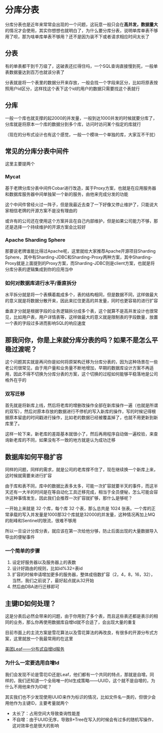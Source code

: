# 分库分表

分库分表也是近年来常常会出现的一个问题，这玩意一般只会在**高并发，数据量大**的情况才会使用，其实你想想也就明白了，为什么要分库分表，说明单库单表不够用了呗，那为啥单库单表不够用？还不是因为装不下或者请求相应时间太长了

## 分表

有的单表都干到千万级了，这破表还扛得住吗，一个SQL查询直接慢到死，一般单表数据量达到百万也就该分表了

分表就是将一个表里的数据分开来存放，一般会找一个字段来区分，比如将原表按照用户id区分，这样找这个表下这个id的用户的数据只需要找这个表就行

## 分库

一般一个库也就支撑的起2000的并发量，一般到达1000并发的时候就要分库了，分库就是将原本一个库的数据分到多个库，访问时访问某个指定的库就行

（现在的分布式设计也有这个感觉，一般一个模块一个单独的库，大家互不干扰）

## 常见的分库分表中间件

这里主要提两个

### Mycat

基于老牌分库分表中间件Cobar进行改造，属于Proxy方案，也就是在应用服务器和数据库服务器中间单独架一个新的服务，由他来完成分发的功能

这个中间件曾经火过一阵子，但是我最近去查了一下好像又停止维护了，只能说大家相信老牌的开源方案不是没有理由的

或许有的公司还在使用这个方案并且在自己内部维护，但是如果公司能力不够，那还是选择一个持续维护的开源方案会比较好
### Apache Sharding Sphere

那要说老牌谁能比得过Apache呢，这里就给大家推荐Apache开源项目Sharding Sphere，其中有Sharding-JDBC和Sharding-Proxy两种方案，其中Sharding-Proxy就是上面提到的Proxy方案，而Sharding-JDBC则是client方案，也就是将分库分表的逻辑集成到你的应用当中

### 如何对数据库进行水平/垂直拆分

水平拆分就是将一个表横着裁成多个，表的结构相同，但是数据不同，这样做最大的意义就是将数据分散开来，因此来扛住更高的并发量，同时也更容易的进行扩容

垂直才分就是根据字段的业务逻辑拆分成多个表，这个就算不是高并发设计也很常见，比如用户表，用户详情表等，这样做最大的意义就是限制表的字段数量，放置一个表的字段过多进而影响SQL的响应速度


## 那我问你，你是上来就分库分表的吗？如果不是怎么平稳过渡呢？

这个问题其实就是再问你是如何将原架构迁移为分库分表的，因为这种场景在一些老公司很常见，由于用户量和业务量不断地增加，早期的数据库设计方案不再适用，因此不得不切换为分库分表的方案，这个切换的过程如何能够平稳落地是公司格外在乎的

### 双写迁移

首先就是将新库上线，然后将老库的增删改操作全部在新库操作一遍（也就是所谓的双写），然后对原本存放的数据进行不停机的写入新库的操作，写的时候记得根据原本留底的时间戳进行操作，比如老的数据已经被覆盖掉了，也就不用更新到新库里了。

这样一轮下来，新老库的差距基本就很小了，然后再用程序自动做一遍校验，来查询新老库的不同，如果没有不一致的地方就是认为成功迁移


## 数据库如何平稳扩容

同样的问题，同样的需求，就是公司的老库撑不住了，现在继续换一个新库上来，这时候就需要来进行扩容

由于库和表不同，库中的数据比表多太多，可能一次扩容就要半天的事件，而这半天还有一大半的时间是在等自动化工具迁移完成，相当于全员便秘，怎么可能会容许这种事情发生，因此我们会推荐一次扩容就扩够，那什么是够呢？

一开始上来就是 32 个库，每个库 32 个表，那么总共是 1024 张表。一个库的正常承载的写入并发量是1000那32个库就是32000的并发量，这种情况再加上MQ的削峰和Sentinel的限流，很难不够用

所以一旦设计分库分表，就应该在第一次给他分够，防止后面出现的大量数据导入导出的便秘事件

### 一个简单的步骤

1. 设定好服务器以及服务器上的表数
2. 设计好路由的规则，比如id%32=表id
3. 扩容的时候申请增加更多的服务器，整体成倍数扩容（2，4，8，16，32），当然，我们之前说了，最好起点就从32开始
4. 然后由DBA进行迁移即可


## 主键ID如何处理？

这是分表后必然会带来的问题，由于你用到了多个表，而且这些表还都是表示的相同的业务，那么你再使用数据库自增Id就不合适了，会出现大量的重复

目前市面上的主流方案是雪花算法以及雪花算法的再改良，有很多的开源分布式方案，这里就放一个我最常用的在这里

[美团Leaf——分布式自增Id服务](https://github.com/Meituan-Dianping/Leaf)

### 为什么一定要选用自增Id

我们会发现不论是雪花ID还是Leaf，他们都有一个共同的特点，那就是自增。同样的，我们还知道一个全局唯一的Id生成策略——UUID，这个就不是自增的，为什么不用他来作为ID呢？

其实我们也不少发现使用UUID来作为标识的情况，比如文件名一类的，但很少会用他作为主键ID，主要考量就两个

- 太长了：占用空间大导致查询性能差
- 不自增：由于UUID无序，导致B+Tree在写入的时候会有过多的随机写操作，这对效率也是很大的影响

